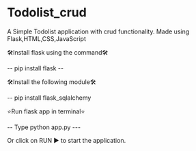 # Todolist_crud
A Simple Todolist application with crud functionality. Made using Flask,HTML,CSS,JavaScript

🛠Install flask using the command🛠

-- pip install flask --

🛠Install the following module🛠

-- pip install flask_sqlalchemy


⭐Run flask app in terminal⭐

-- Type python app.py ---

Or click on RUN ▶️ to start the application.
